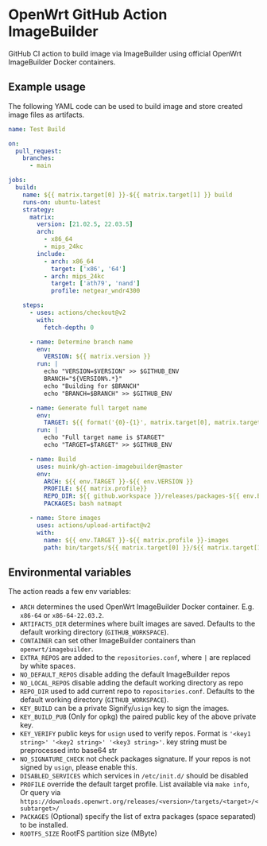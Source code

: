 # OpenWrt GitHub Action ImageBuilder

GitHub CI action to build image via ImageBuilder using official OpenWrt ImageBuilder
Docker containers.

## Example usage

The following YAML code can be used to build image and store created image files
as artifacts.

```yaml
name: Test Build

on:
  pull_request:
    branches:
      - main

jobs:
  build:
    name: ${{ matrix.target[0] }}-${{ matrix.target[1] }} build
    runs-on: ubuntu-latest
    strategy:
      matrix:
        version: [21.02.5, 22.03.5]
        arch:
          - x86_64
          - mips_24kc
        include:
          - arch: x86_64
            target: ['x86', '64']
          - arch: mips_24kc
            target: ['ath79', 'nand']
            profile: netgear_wndr4300

    steps:
      - uses: actions/checkout@v2
        with:
          fetch-depth: 0

      - name: Determine branch name
        env:
          VERSION: ${{ matrix.version }}
        run: |
          echo "VERSION=$VERSION" >> $GITHUB_ENV
          BRANCH="${VERSION%.*}"
          echo "Building for $BRANCH"
          echo "BRANCH=$BRANCH" >> $GITHUB_ENV

      - name: Generate full target name
        env:
          TARGET: ${{ format('{0}-{1}', matrix.target[0], matrix.target[1]) }}
        run: |
          echo "Full target name is $TARGET"
          echo "TARGET=$TARGET" >> $GITHUB_ENV

      - name: Build
        uses: muink/gh-action-imagebuilder@master
        env:
          ARCH: ${{ env.TARGET }}-${{ env.VERSION }}
          PROFILE: ${{ matrix.profile}}
          REPO_DIR: ${{ github.workspace }}/releases/packages-${{ env.BRANCH }}/${{ matrix.arch }}/luci
          PACKAGES: bash natmapt

      - name: Store images
        uses: actions/upload-artifact@v2
        with:
          name: ${{ env.TARGET }}-${{ matrix.profile }}-images
          path: bin/targets/${{ matrix.target[0] }}/${{ matrix.target[1] }}/
```

## Environmental variables

The action reads a few env variables:

* `ARCH` determines the used OpenWrt ImageBuilder Docker container.
  E.g. `x86-64` or `x86-64-22.03.2`.
* `ARTIFACTS_DIR` determines where built images are saved.
  Defaults to the default working directory (`GITHUB_WORKSPACE`).
* `CONTAINER` can set other ImageBuilder containers than `openwrt/imagebuilder`.
* `EXTRA_REPOS` are added to the `repositories.conf`, where `|` are replaced by white
  spaces.
* `NO_DEFAULT_REPOS` disable adding the default ImageBuilder repos
* `NO_LOCAL_REPOS` disable adding the default working directory as repo
* `REPO_DIR` used to add current repo to `repositories.conf`. Defaults to
  the default working directory (`GITHUB_WORKSPACE`).
* `KEY_BUILD` can be a private Signify/`usign` key to sign the images.
* `KEY_BUILD_PUB` (Only for opkg)  the paired public key of the above private key.
* `KEY_VERIFY` public keys for `usign` used to verify repos. Format is `'<key1 string>'
  '<key2 string>' '<key3 string>'`. key string must be preprocessed into base64 str
* `NO_SIGNATURE_CHECK` not check packages signature. If your repos is not
  signed by `usign`, please enable this.
* `DISABLED_SERVICES` which services in `/etc/init.d/` should be disabled
* `PROFILE` override the default target profile. List available via `make info`, Or
  query via `https://downloads.openwrt.org/releases/<version>/targets/<target>/<subtarget>/`
* `PACKAGES` (Optional) specify the list of extra packages (space separated) to be installed.
* `ROOTFS_SIZE` RootFS partition size (MByte)
